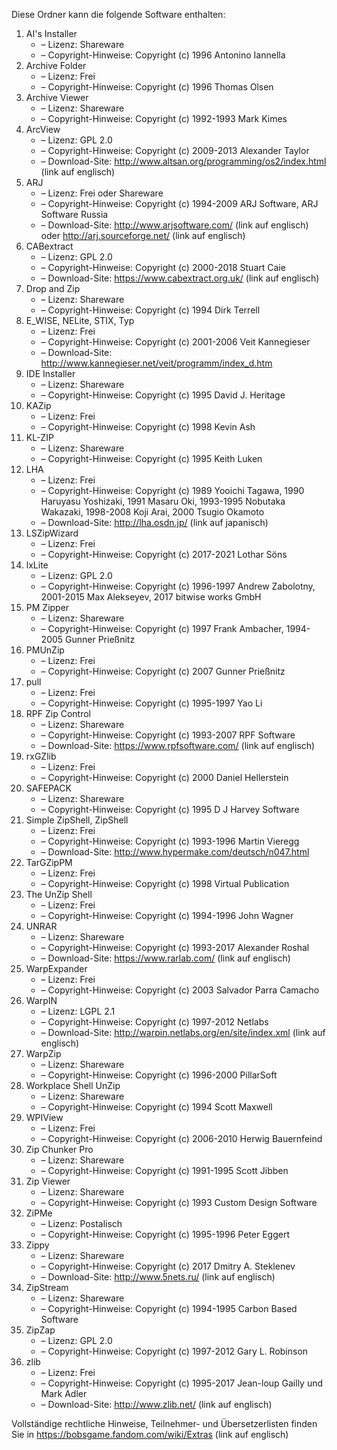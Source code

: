 ﻿Diese Ordner kann die folgende Software enthalten:

1. AI's Installer
   - – Lizenz: Shareware
   - – Copyright-Hinweise: Copyright (c) 1996 Antonino Iannella
2. Archive Folder
   - – Lizenz: Frei
   - – Copyright-Hinweise: Copyright (c) 1996 Thomas Olsen
3. Archive Viewer
   - – Lizenz: Shareware
   - – Copyright-Hinweise: Copyright (c) 1992-1993 Mark Kimes
4. ArcView
   - – Lizenz: GPL 2.0
   - – Copyright-Hinweise: Copyright (c) 2009-2013 Alexander Taylor
   - – Download-Site: http://www.altsan.org/programming/os2/index.html (link auf englisch)
5. ARJ
   - – Lizenz: Frei oder Shareware
   - – Copyright-Hinweise: Copyright (c) 1994-2009 ARJ Software, ARJ Software Russia
   - – Download-Site: http://www.arjsoftware.com/ (link auf englisch) oder http://arj.sourceforge.net/ (link auf englisch)
6. CABextract
   - – Lizenz: GPL 2.0
   - – Copyright-Hinweise: Copyright (c) 2000-2018 Stuart Caie
   - – Download-Site: https://www.cabextract.org.uk/ (link auf englisch)
7. Drop and Zip
   - – Lizenz: Shareware
   - – Copyright-Hinweise: Copyright (c) 1994 Dirk Terrell
8. E_WISE, NELite, STIX, Typ
   - – Lizenz: Frei
   - – Copyright-Hinweise: Copyright (c) 2001-2006 Veit Kannegieser
   - – Download-Site: http://www.kannegieser.net/veit/programm/index_d.htm
9. IDE Installer
   - – Lizenz: Shareware
   - – Copyright-Hinweise: Copyright (c) 1995 David J. Heritage
10. KAZip
    - – Lizenz: Frei
    - – Copyright-Hinweise: Copyright (c) 1998 Kevin Ash
11. KL-ZIP
    - – Lizenz: Shareware
    - – Copyright-Hinweise: Copyright (c) 1995 Keith Luken
12. LHA
    - – Lizenz: Frei
    - – Copyright-Hinweise: Copyright (c) 1989 Yooichi Tagawa, 1990 Haruyasu Yoshizaki, 1991 Masaru Oki, 1993-1995 Nobutaka Wakazaki, 1998-2008 Koji Arai, 2000 Tsugio Okamoto
    - – Download-Site: http://lha.osdn.jp/ (link auf japanisch)
13. LSZipWizard
    - – Lizenz: Frei
    - – Copyright-Hinweise: Copyright (c) 2017-2021 Lothar Söns
14. lxLite
    - – Lizenz: GPL 2.0
    - – Copyright-Hinweise: Copyright (c) 1996-1997 Andrew Zabolotny, 2001-2015 Max Alekseyev, 2017 bitwise works GmbH
15. PM Zipper
    - – Lizenz: Shareware
    - – Copyright-Hinweise: Copyright (c) 1997 Frank Ambacher, 1994-2005 Gunner Prießnitz
16. PMUnZip
    - – Lizenz: Frei
    - – Copyright-Hinweise: Copyright (c) 2007 Gunner Prießnitz
17. pull
    - – Lizenz: Frei
    - – Copyright-Hinweise: Copyright (c) 1995-1997 Yao Li
18. RPF Zip Control
    - – Lizenz: Shareware
    - – Copyright-Hinweise: Copyright (c) 1993-2007 RPF Software
    - – Download-Site: https://www.rpfsoftware.com/ (link auf englisch)
19. rxGZlib
    - – Lizenz: Frei
    - – Copyright-Hinweise: Copyright (c) 2000 Daniel Hellerstein
20. SAFEPACK
    - – Lizenz: Shareware
    - – Copyright-Hinweise: Copyright (c) 1995 D J Harvey Software
21. Simple ZipShell, ZipShell
    - – Lizenz: Frei
    - – Copyright-Hinweise: Copyright (c) 1993-1996 Martin Vieregg
    - – Download-Site: http://www.hypermake.com/deutsch/n047.html
22. TarGZipPM
    - – Lizenz: Frei
    - – Copyright-Hinweise: Copyright (c) 1998 Virtual Publication
23. The UnZip Shell
    - – Lizenz: Frei
    - – Copyright-Hinweise: Copyright (c) 1994-1996 John Wagner
24. UNRAR
    - – Lizenz: Shareware
    - – Copyright-Hinweise: Copyright (c) 1993-2017 Alexander Roshal
    - – Download-Site: https://www.rarlab.com/ (link auf englisch)
25. WarpExpander
    - – Lizenz: Frei
    - – Copyright-Hinweise: Copyright (c) 2003 Salvador Parra Camacho
26. WarpIN
    - – Lizenz: LGPL 2.1
    - – Copyright-Hinweise: Copyright (c) 1997-2012 Netlabs
    - – Download-Site: http://warpin.netlabs.org/en/site/index.xml (link auf englisch)
27. WarpZip
    - – Lizenz: Shareware
    - – Copyright-Hinweise: Copyright (c) 1996-2000 PillarSoft
28. Workplace Shell UnZip
    - – Lizenz: Shareware
    - – Copyright-Hinweise: Copyright (c) 1994 Scott Maxwell
29. WPIView
    - – Lizenz: Frei
    - – Copyright-Hinweise: Copyright (c) 2006-2010 Herwig Bauernfeind
30. Zip Chunker Pro
    - – Lizenz: Shareware
    - – Copyright-Hinweise: Copyright (c) 1991-1995 Scott Jibben
31. Zip Viewer
    - – Lizenz: Shareware
    - – Copyright-Hinweise: Copyright (c) 1993 Custom Design Software
32. ZiPMe
    - – Lizenz: Postalisch
    - – Copyright-Hinweise: Copyright (c) 1995-1996 Peter Eggert
33. Zippy
    - – Lizenz: Shareware
    - – Copyright-Hinweise: Copyright (c) 2017 Dmitry A. Steklenev
    - – Download-Site: http://www.5nets.ru/ (link auf englisch)
34. ZipStream
    - – Lizenz: Shareware
    - – Copyright-Hinweise: Copyright (c) 1994-1995 Carbon Based Software
35. ZipZap
    - – Lizenz: GPL 2.0
    - – Copyright-Hinweise: Copyright (c) 1997-2012 Gary L. Robinson
36. zlib
    - – Lizenz: Frei
    - – Copyright-Hinweise: Copyright (c) 1995-2017 Jean-loup Gailly und Mark Adler
    - – Download-Site: http://www.zlib.net/ (link auf englisch)

Vollständige rechtliche Hinweise, Teilnehmer- und Übersetzerlisten finden Sie in https://bobsgame.fandom.com/wiki/Extras (link auf englisch)
